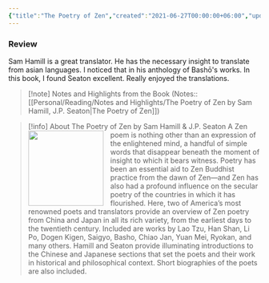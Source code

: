 ```yaml
---
{"title":"The Poetry of Zen","created":"2021-06-27T00:00:00+06:00","updated":"2023-01-26T16:37:46+06:00","read_at":["2021-06-29T00:00:00+06:00"],"read_count":1,"authors":["Sam Hamill","J.P. Seaton"],"isbn10":"159030425X","status":"Read","rating":5,"reviewed":true,"cover":"https://books.google.com/books/content?id=JvRSUOMYLeMC&printsec=frontcover&img=1&zoom=1&edge=curl&source=gbs_api","tags":["buddhism","japanese","medieval","poetry"],"dg-publish":true,"permalink":"/personal/reading/books/read/the-poetry-of-zen-by-sam-hamill/","dgPassFrontmatter":true}
---
```


### Review
Sam Hamill is a great translator. He has the necessary insight to translate from asian languages. I noticed that in his anthology of Bashō's works. In this book, I found Seaton excellent. Really enjoyed the translations.

> [!note] Notes and Highlights from the Book
> (Notes:: [[Personal/Reading/Notes and Highlights/The Poetry of Zen by Sam Hamill, J.P. Seaton\|The Poetry of Zen]])

> [!info] About The Poetry of Zen by Sam Hamill & J.P. Seaton
><img src="http://books.google.com/books/content?id=JvRSUOMYLeMC&printsec=frontcover&img=1&zoom=1&edge=curl&source=gbs_api" style="float: left; margin-right: 1em;width: 150px; height: auto;" /> A Zen poem is nothing other than an expression of the enlightened mind, a handful of simple words that disappear beneath the moment of insight to which it bears witness. Poetry has been an essential aid to Zen Buddhist practice from the dawn of Zen—and Zen has also had a profound influence on the secular poetry of the countries in which it has flourished. Here, two of America’s most renowned poets and translators provide an overview of Zen poetry from China and Japan in all its rich variety, from the earliest days to the twentieth century. Included are works by Lao Tzu, Han Shan, Li Po, Dogen Kigen, Saigyo, Basho, Chiao Jan, Yuan Mei, Ryokan, and many others. Hamill and Seaton provide illuminating introductions to the Chinese and Japanese sections that set the poets and their work in historical and philosophical context. Short biographies of the poets are also included.